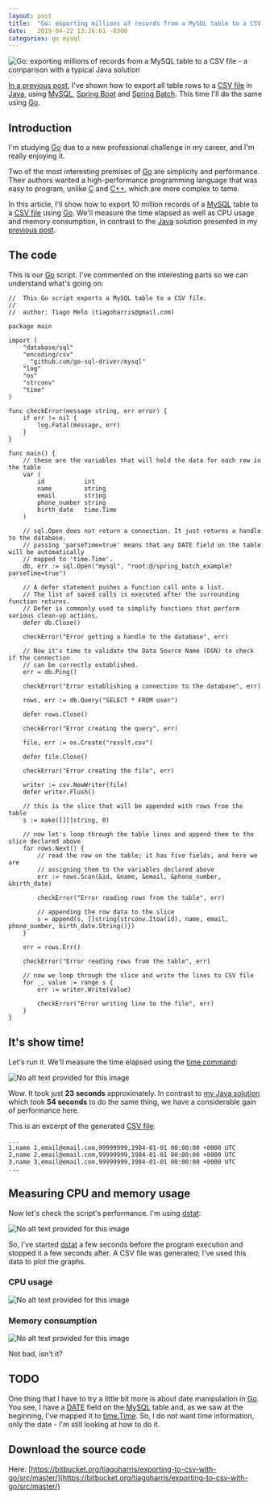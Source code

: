 ```yaml
---
layout: post
title:  "Go: exporting millions of records from a MySQL table to a CSV file - a comparison with a typical Java solution"
date:   2019-04-22 13:26:01 -0300
categories: go mysql
---
```

![Go: exporting millions of records from a MySQL table to a CSV file - a comparison with a typical Java solution](/assets/images/2019-04-22-2494642c-3f18-4d8a-bb68-1c56174bea1d/2019-04-22-banner.png)

[In a previous post](https://www.linkedin.com/pulse/spring-boot-batch-exporting-millions-records-from-mysql-tiago-melo/), I've shown how to export all table rows to a [CSV file](https://pt.wikipedia.org/wiki/Comma-separated_values) in [Java](https://www.java.com), using [MySQL](https://dev.mysql.com/), [Spring Boot](https://spring.io/projects/spring-boot) and [Spring Batch](https://spring.io/projects/spring-batch). This time I'll do the same using [Go](https://golang.org/).

## Introduction

I'm studying [Go](https://golang.org/) due to a new professional challenge in my career, and I'm really enjoying it.

Two of the most interesting premises of [Go](https://golang.org/) are simplicity and performance. Their authors wanted a high-performance programming language that was easy to program, unlike [C](https://en.wikipedia.org/wiki/C_(programming_language)) and [C++](https://en.wikipedia.org/wiki/C%2B%2B), which are more complex to tame.

In this article, I'll show how to export 10 million records of a [MySQL](https://dev.mysql.com/) table to a [CSV file](https://pt.wikipedia.org/wiki/Comma-separated_values) using [Go](https://golang.org/). We'll measure the time elapsed as well as CPU usage and memory consumption, in contrast to the [Java](https://www.java.com/) solution presented in my [previous post](https://www.linkedin.com/pulse/spring-boot-batch-exporting-millions-records-from-mysql-tiago-melo/).

## The code

This is our [Go](https://golang.org/) script. I've commented on the interesting parts so we can understand what's going on:

```
//  This Go script exports a MySQL table to a CSV file.
//
//  author: Tiago Melo (tiagoharris@gmail.com)

package main

import (
	"database/sql"
	"encoding/csv"
	_ "github.com/go-sql-driver/mysql"
	"log"
	"os"
	"strconv"
	"time"
)

func checkError(message string, err error) {
	if err != nil {
		log.Fatal(message, err)
	}
}

func main() {
	// these are the variables that will hold the data for each row in the table
	var (
		id           int
		name         string
		email        string
		phone_number string
		birth_date   time.Time
	)

	// sql.Open does not return a connection. It just returns a handle to the database.
	// passing 'parseTime=true' means that any DATE field on the table will be automatically
	// mapped to 'time.Time'.
	db, err := sql.Open("mysql", "root:@/spring_batch_example?parseTime=true")

	// A defer statement pushes a function call onto a list.
	// The list of saved calls is executed after the surrounding function returns.
	// Defer is commonly used to simplify functions that perform various clean-up actions.
	defer db.Close()

	checkError("Error getting a handle to the database", err)

	// Now it's time to validate the Data Source Name (DSN) to check if the connection
	// can be correctly established.
	err = db.Ping()

	checkError("Error establishing a connection to the database", err)

	rows, err := db.Query("SELECT * FROM user")

	defer rows.Close()

	checkError("Error creating the query", err)

	file, err := os.Create("result.csv")

	defer file.Close()

	checkError("Error creating the file", err)

	writer := csv.NewWriter(file)
	defer writer.Flush()

	// this is the slice that will be appended with rows from the table
	s := make([][]string, 0)

	// now let's loop through the table lines and append them to the slice declared above
	for rows.Next() {
		// read the row on the table; it has five fields, and here we are
		// assigning them to the variables declared above
		err := rows.Scan(&id, &name, &email, &phone_number, &birth_date)

		checkError("Error reading rows from the table", err)

		// appending the row data to the slice
		s = append(s, []string{strconv.Itoa(id), name, email, phone_number, birth_date.String()})
	}

	err = rows.Err()

	checkError("Error reading rows from the table", err)

	// now we loop through the slice and write the lines to CSV file
	for _, value := range s {
		err := writer.Write(value)

		checkError("Error writing line to the file", err)
	}
}

```

## It's show time!

Let's run it. We'll measure the time elapsed using the [time command](https://en.wikipedia.org/wiki/Time_(Unix)):

![No alt text provided for this image](/assets/images/2019-04-22-2494642c-3f18-4d8a-bb68-1c56174bea1d/1555816326590.png)

Wow. It took just **23 seconds** approximately. In contrast to [my Java solution](https://www.linkedin.com/pulse/spring-boot-batch-exporting-millions-records-from-mysql-tiago-melo/) which took **54 seconds** to do the same thing, we have a considerable gain of performance here.

This is an excerpt of the generated [CSV file](https://pt.wikipedia.org/wiki/Comma-separated_values):

```
...
1,name 1,email@email.com,99999999,1984-01-01 00:00:00 +0000 UTC
2,name 2,email@email.com,99999999,1984-01-01 00:00:00 +0000 UTC
3,name 3,email@email.com,99999999,1984-01-01 00:00:00 +0000 UTC
...

```

## Measuring CPU and memory usage

Now let's check the script's performance. I'm using [dstat](https://linux.die.net/man/1/dstat):

![No alt text provided for this image](/assets/images/2019-04-22-2494642c-3f18-4d8a-bb68-1c56174bea1d/1555785813884.png)

So, I've started [dstat](https://linux.die.net/man/1/dstat) a few seconds before the program execution and stopped it a few seconds after. A CSV file was generated; I've used this data to plot the graphs.

### CPU usage

![No alt text provided for this image](/assets/images/2019-04-22-2494642c-3f18-4d8a-bb68-1c56174bea1d/1555785946818.png)

### Memory consumption

![No alt text provided for this image](/assets/images/2019-04-22-2494642c-3f18-4d8a-bb68-1c56174bea1d/1555785976894.png)

Not bad, isn't it?

## TODO

One thing that I have to try a little bit more is about date manipulation in [Go](https://golang.org/). You see, I have a [DATE](https://dev.mysql.com/doc/refman/5.6/en/datetime.html) field on the [MySQL](https://dev.mysql.com/) table and, as we saw at the beginning, I've mapped it to [time.Time](https://golang.org/pkg/time/). So, I do not want time information, only the date - I'm still looking at how to do it.

## Download the source code

Here: [https://bitbucket.org/tiagoharris/exporting-to-csv-with-go/src/master/](https://bitbucket.org/tiagoharris/exporting-to-csv-with-go/src/master/)
